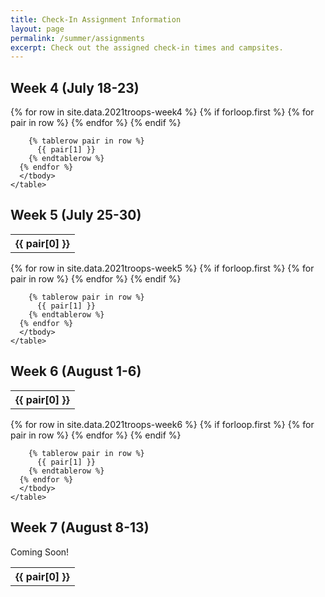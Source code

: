 ```yaml
---
title: Check-In Assignment Information
layout: page
permalink: /summer/assignments
excerpt: Check out the assigned check-in times and campsites.
---
```


<div class="row">
  <div class="col">
    <h2 class="text-center">Week 4 (July 18-23)</h2>
    <table class="table table-sm table-striped my-3 text-center">
      <tbody>
      {% for row in site.data.2021troops-week4 %}
        {% if forloop.first %}
        <tr>
          {% for pair in row %}
            <th>{{ pair[0] }}</th>
          {% endfor %}
        </tr>
        {% endif %}

        {% tablerow pair in row %}
          {{ pair[1] }}
        {% endtablerow %}
      {% endfor %}
      </tbody>
    </table>
  </div>
  <div class="col">
    <h2 class="text-center">Week 5 (July 25-30)</h2>
    <table class="table table-sm table-striped my-3 text-center">
      <tbody>
      {% for row in site.data.2021troops-week5 %}
        {% if forloop.first %}
        <tr>
          {% for pair in row %}
            <th>{{ pair[0] }}</th>
          {% endfor %}
        </tr>
        {% endif %}

        {% tablerow pair in row %}
          {{ pair[1] }}
        {% endtablerow %}
      {% endfor %}
      </tbody>
    </table>
  </div>
</div>

<div class="row">
  <div class="col">
    <h2 class="text-center">Week 6 (August 1-6)</h2>
    <table class="table table-sm table-striped my-3 text-center">
      <tbody>
      {% for row in site.data.2021troops-week6 %}
        {% if forloop.first %}
        <tr>
          {% for pair in row %}
            <th>{{ pair[0] }}</th>
          {% endfor %}
        </tr>
        {% endif %}

        {% tablerow pair in row %}
          {{ pair[1] }}
        {% endtablerow %}
      {% endfor %}
      </tbody>
    </table>
  </div>
  <div class="col">
    <h2 class="text-center">Week 7 (August 8-13)</h2>
    <p class="text-center">Coming Soon!</p>
  </div>
</div>
